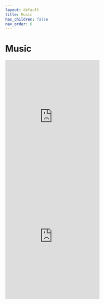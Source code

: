 ```yaml
---
layout: default
title: Music
has_children: false
nav_order: 6
---
```

# Music
<iframe src="https://open.spotify.com/embed/playlist/4zsLrtsPSrM18UX5C752Ez" width="300" height="380" frameborder="0" allowtransparency="true" allow="encrypted-media"></iframe> <iframe src="https://open.spotify.com/embed/playlist/6ScuBMpf4DyXZwOyDL2eFT" width="300" height="380" frameborder="0" allowtransparency="true" allow="encrypted-media"></iframe>
